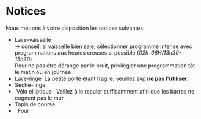 # Notices

Nous mettons à votre disposition les notices suivantes:   
- Lave-vaisselle   
→ conseil: si vaisselle bien sale, sélectionner programme intense avec programmations aux heures creuses si possible (*02h-08H/13h30-15h30*)   
Pour ne pas être dérangé par le bruit, privilégier une programmation tôt le matin ou en journée
- Lave-linge 
 La petite porte étant fragile, veuillez svp **ne pas l'utiliser**. 
- Sèche-linge
-  Vélo elliptique  
 Veillez à le reculer suffisamment afin que les barres ne cognent pas le mur.
- Tapis de course 
-   Four